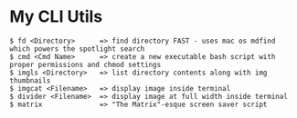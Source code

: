 # My CLI Utils

    $ fd <Directory>      => find directory FAST - uses mac os mdfind which powers the spotlight search
    $ cmd <Cmd Name>      => create a new executable bash script with proper permissions and chmod settings
    $ imgls <Directory>   => list directory contents along with img thumbnails
    $ imgcat <Filename>   => display image inside terminal
    $ divider <Filename>  => display image at full width inside terminal
    $ matrix              => "The Matrix"-esque screen saver script
